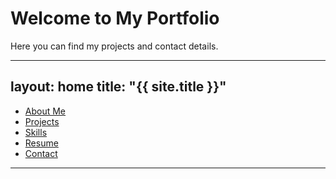 # Welcome to My Portfolio
Here you can find my projects and contact details.

---
layout: home
title: "{{ site.title }}"
---

- [About Me](/about)
- [Projects](/projects)
- [Skills](/skills)
- [Resume](/resume)
- [Contact](/contact)


---

